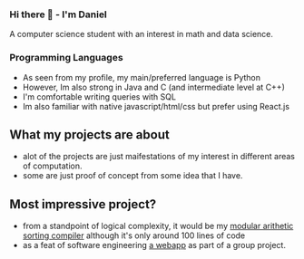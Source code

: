 ### Hi there 👋 - I'm Daniel
A computer science student with an interest in math and data science. 

### Programming Languages
- As seen from my profile, my main/preferred language is Python
- However, Im also strong in Java and C (and intermediate level at C++)
- I'm comfortable writing queries with SQL
- Im also familiar with native javascript/html/css but prefer using React.js

## What my projects are about
- alot of the projects are just maifestations of my interest in different areas of computation.
- some are just proof of concept from some idea that I have.

## Most impressive project?
- from a standpoint of logical complexity, it would be my [modular arithetic sorting compiler](https://github.com/DanielStoi/short-projects/blob/master/modular_arithmetic_sorting_compiler.py) although it's only around 100 lines of code
- as a feat of software engineering [a webapp](https://github.com/DanielStoi/visual_and_audio_media_webapp) as part of a group project.

